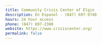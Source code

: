 ```yaml
---
title: Community Crisis Center of Elgin
description: En Espanol - (847) 697-9740
hours: 24 hour access
phone: (847) 697-2380
website: https://www.crisiscenter.org/
permalink: false
---
```

